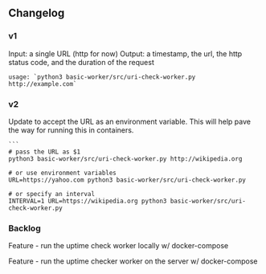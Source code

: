 ## Changelog

### v1

Input: a single URL (http for now)
Output: a timestamp, the url, the http status code, and the duration of the request

    usage: `python3 basic-worker/src/uri-check-worker.py http://example.com`

### v2

Update to accept the URL as an environment variable. This will help pave the way for running this in containers.

    ```
    # pass the URL as $1
    python3 basic-worker/src/uri-check-worker.py http://wikipedia.org

    # or use environment variables
    URL=https://yahoo.com python3 basic-worker/src/uri-check-worker.py

    # or specify an interval
    INTERVAL=1 URL=https://wikipedia.org python3 basic-worker/src/uri-check-worker.py

### Backlog

Feature - run the uptime check worker locally w/ docker-compose

Feature - run the uptime checker worker on the server w/ docker-compose


